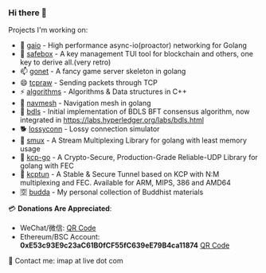 ### Hi there 👋

Projects I'm working on:

- 🔭 [gaio](https://github.com/xtaci/gaio) - High performance async-io(proactor) networking for Golang
- 🌱 [safebox](https://github.com/xtaci/safebox) - A key management TUI tool for blockchain and others, one key to derive all.(very retro)
- 📫 [gonet](https://github.com/xtaci/gonet) - A fancy game server skeleton in golang
- 😄 [tcpraw](https://github.com/xtaci/tcpraw) - Sending packets through TCP
- ⚡ [algorithms](https://github.com/xtaci/algorithms) - Algorithms & Data structures in C++
- 🤖 [navmesh](https://github.com/xtaci/navmesh) - Navigation mesh in golang
- 🍇 [bdls](https://github.com/xtaci/bdls) - Initial implementation of BDLS BFT consensus algorithm, now integrated in https://labs.hyperledger.org/labs/bdls.html
- 🐕 [lossyconn](https://github.com/xtaci/lossyconn) - Lossy connection simulator
- 💬 [smux](https://github.com/xtaci/smux) - A Stream Multiplexing Library for golang with least memory usage
- 👯 [kcp-go](https://github.com/xtaci/kcp-go) - A Crypto-Secure, Production-Grade Reliable-UDP Library for golang with FEC
- 🤔 [kcptun](https://github.com/xtaci/kcptun) - A Stable & Secure Tunnel based on KCP with N:M multiplexing and FEC. Available for ARM, MIPS, 386 and AMD64
- 🈳️ [budda](https://github.com/xtaci/buddha) - My personal collection of Buddhist materials


💳 **Donations Are Appreciated**:

* WeChat/微信: [QR Code](https://user-images.githubusercontent.com/2346725/117953725-e2dbb980-b348-11eb-8b08-adea0f2fcfc0.jpg)
* Ethereum/BSC Account: **0xE53c93E9c23aC61B0fCF55fC639eE79B4ca11874**  [QR Code](https://raw.githubusercontent.com/xtaci/xtaci/main/QR.png)


📧 Contact me: imap at live dot com
